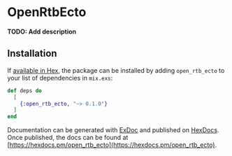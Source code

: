 # OpenRtbEcto

**TODO: Add description**

## Installation

If [available in Hex](https://hex.pm/docs/publish), the package can be installed
by adding `open_rtb_ecto` to your list of dependencies in `mix.exs`:

```elixir
def deps do
  [
    {:open_rtb_ecto, "~> 0.1.0"}
  ]
end
```

Documentation can be generated with [ExDoc](https://github.com/elixir-lang/ex_doc)
and published on [HexDocs](https://hexdocs.pm). Once published, the docs can
be found at [https://hexdocs.pm/open_rtb_ecto](https://hexdocs.pm/open_rtb_ecto).

